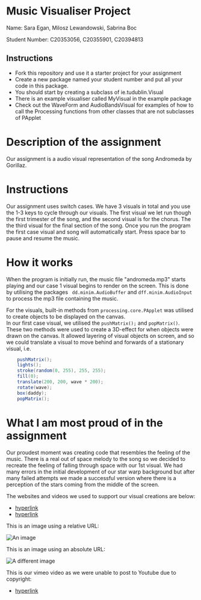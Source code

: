# Music Visualiser Project

Name: Sara Egan, Milosz Lewandowski, Sabrina Boc

Student Number: C20353056, C20355901, C20394813

## Instructions
- Fork this repository and use it a starter project for your assignment
- Create a new package named your student number and put all your code in this package.
- You should start by creating a subclass of ie.tudublin.Visual
- There is an example visualiser called MyVisual in the example package
- Check out the WaveForm and AudioBandsVisual for examples of how to call the Processing functions from other classes that are not subclasses of PApplet

# Description of the assignment
Our assignment is a audio visual representation of the song Andromeda by Gorillaz.

# Instructions
Our assignment uses switch cases. We have 3 visuals in total and you use the 1-3 keys to cycle through our visuals. The first visual we let run though the first trimester of the song, and the second visual is for the chorus. The the third visual for the final section of the song. Once you run the program the first case visual and song will automatically start. 
Press space bar to pause and resume the music. 

# How it works
When the program is initially run, the music file "andromeda.mp3" starts playing and our case 1 visual begins to render on the screen. This is done by utilising the packages  ``` dd.minim.AudioBuffer``` and ```dff.minim.AudioInput``` to process the mp3 file containing the music.

For the visuals, built-in methods from ```processing.core.PApplet``` was utilised to create objects to be displayed on the canvas.  
In our first case visual, we utilised the ```pushMatrix();``` and ```popMatrix()```. These two methods were used to create a 3D-effect for when objects were drawn on the canvas. It allowed layering of visual objects on screen, and so we could translate a visual to move behind and forwards of a stationary visual, i.e.

```Java
	pushMatrix();
	lights();
	stroke(random(0, 255), 255, 255);
	fill(0);
	translate(200, 200, wave * 200);
	rotate(wave);
	box(daddy);
	popMatrix();
```


# What I am most proud of in the assignment
Our proudest moment was creating code that resembles the feeling of the music. There is a real out of space melody to the song so we decided to recreate the feeling of falling through space with our 1st visual. We had many errors in the initial development of our star warp background but after many failed attempts we made a successful version where there is a perception of the stars coming from the middle of the screen.


The websites and videos we used to support our visual creations are below:

- [hyperlink](https://processing.org/)
- [hyperlink](https://www.youtube.com/watch?v=17WoOqgXsRM&list=PLfdtKB2pINRFTQQcExU8JOOd6CuZ3Q2U9&index=2)


This is an image using a relative URL:

![An image](images/p8.png)

This is an image using an absolute URL:

![A different image](https://bryanduggandotorg.files.wordpress.com/2019/02/infinite-forms-00045.png?w=595&h=&zoom=2)



This is our vimeo video as we were unable to post to Youtube due to copyright:

- [hyperlink](https://vimeo.com/707030173)

